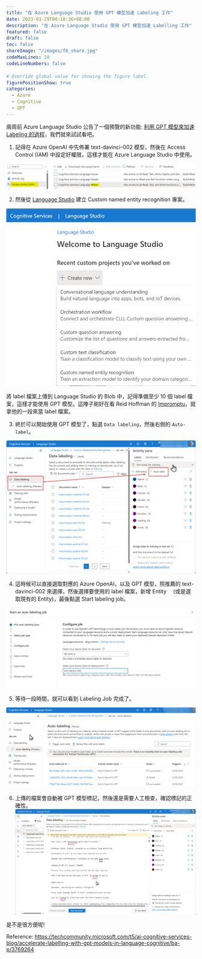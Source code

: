 ```yaml
---
title: "在 Azure Language Studio 使用 GPT 模型加速 Labeling 工作"
date: 2023-03-29T00:18:36+08:00
description: "在 Azure Language Studio 使用 GPT 模型加速 Labelling 工作"
featured: false
draft: false
toc: false
shareImage: "/images/fb_share.jpg"
codeMaxLines: 10
codeLineNumbers: false

# Override global value for showing the figure label.
figurePositionShow: true
categories:
  - Azure
  - Cognitive
  - GPT
---
```



兩周前 Azure Language Studio 公告了一個預覽的新功能: [利用 GPT 模型來加速 Labeling 的過程](https://techcommunity.microsoft.com/t5/ai-cognitive-services-blog/accelerate-labelling-with-gpt-models-in-language-cognitive/ba-p/3769264)，我們就來試試看吧。

<!--more-->

1. 記得在 Azure OpenAI 中先佈署 text-davinci-002 模型，然後在 Access Control (IAM) 中設定好權限，這樣才能在 Azure Language Studio 中使用。

  ![](/images/2023/2023-03/2023-03-29/01.png)

2. 然後從 [Language Studio](https://language.cognitive.azure.com/) 建立 Custom named entity recognition 專案。

  ![](/images/2023/2023-03/2023-03-29/02.png)

將 label 檔案上傳到 Language Studio 的 Blob 中，記得準備至少 10 個 label 檔案，這樣才能使用 GPT 模型。這陣子剛好在看 Reid Hoffman 的 [Impromptu](https://www.linkedin.com/pulse/impromptu-my-new-book-possible-podcast-reid-hoffman/)，就拿他的一段來當 label 檔案。

3. 終於可以開始使用 GPT 模型了，點選 `Data labeling`，然後右側的 `Auto-label`。

  ![](/images/2023/2023-03/2023-03-29/03.png)

4. 這時候可以直接選取對應的 Azure OpenAI，以及 GPT 模型，照推薦的 text-davinci-002 來選擇，然後選擇要使用的 label 檔案，新增 Entity 　(或是選取現有的 Entity)，最後點選 Start labeling job。

  ![](/images/2023/2023-03/2023-03-29/04.png)

5. 等待一段時間，就可以看到 Labeling Job 完成了。

  ![](/images/2023/2023-03/2023-03-29/05.png)


6. 上傳的檔案會自動被 GPT 模型標記，然後還是需要人工檢查，確認標記的正確性。
  ![](/images/2023/2023-03/2023-03-29/06.png)

是不是很方便呢!

Reference: https://techcommunity.microsoft.com/t5/ai-cognitive-services-blog/accelerate-labelling-with-gpt-models-in-language-cognitive/ba-p/3769264

 